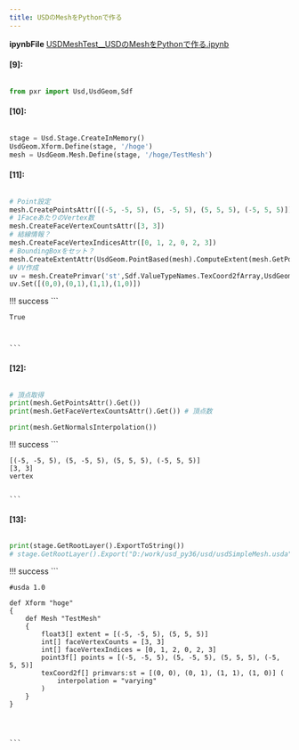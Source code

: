 ```yaml
---
title: USDのMeshをPythonで作る
---
```

**ipynbFile** [USDMeshTest__USDのMeshをPythonで作る.ipynb](https://github.com/fereria/reincarnation_tech/blob/master/notebooks/USD/Mesh/USDMeshTest__USDのMeshをPythonで作る.ipynb)
#### [9]:


```python

from pxr import Usd,UsdGeom,Sdf

```


#### [10]:


```python

stage = Usd.Stage.CreateInMemory()
UsdGeom.Xform.Define(stage, '/hoge')
mesh = UsdGeom.Mesh.Define(stage, '/hoge/TestMesh')

```


#### [11]:


```python

# Point設定
mesh.CreatePointsAttr([(-5, -5, 5), (5, -5, 5), (5, 5, 5), (-5, 5, 5)])
# 1FaceあたりのVertex数
mesh.CreateFaceVertexCountsAttr([3, 3])
# 結線情報？
mesh.CreateFaceVertexIndicesAttr([0, 1, 2, 0, 2, 3])
# BoundingBoxをセット？
mesh.CreateExtentAttr(UsdGeom.PointBased(mesh).ComputeExtent(mesh.GetPointsAttr().Get()))
# UV作成
uv = mesh.CreatePrimvar('st',Sdf.ValueTypeNames.TexCoord2fArray,UsdGeom.Tokens.varying)
uv.Set([(0,0),(0,1),(1,1),(1,0)])

```

!!! success
    ```




    True



    ```


#### [12]:


```python

# 頂点取得
print(mesh.GetPointsAttr().Get())
print(mesh.GetFaceVertexCountsAttr().Get()) # 頂点数

print(mesh.GetNormalsInterpolation())

```

!!! success
    ```

    [(-5, -5, 5), (5, -5, 5), (5, 5, 5), (-5, 5, 5)]
    [3, 3]
    vertex
    

    ```


#### [13]:


```python

print(stage.GetRootLayer().ExportToString())
# stage.GetRootLayer().Export("D:/work/usd_py36/usd/usdSimpleMesh.usda")

```

!!! success
    ```

    #usda 1.0
    
    def Xform "hoge"
    {
        def Mesh "TestMesh"
        {
            float3[] extent = [(-5, -5, 5), (5, 5, 5)]
            int[] faceVertexCounts = [3, 3]
            int[] faceVertexIndices = [0, 1, 2, 0, 2, 3]
            point3f[] points = [(-5, -5, 5), (5, -5, 5), (5, 5, 5), (-5, 5, 5)]
            texCoord2f[] primvars:st = [(0, 0), (0, 1), (1, 1), (1, 0)] (
                interpolation = "varying"
            )
        }
    }
    
    
    

    ```